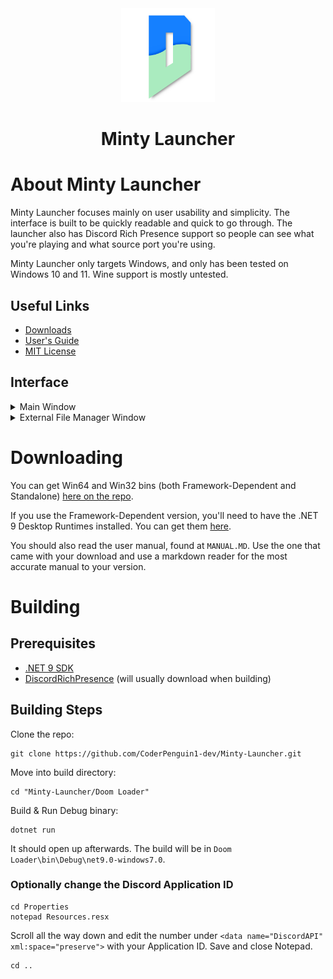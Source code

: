 <div align="center">
    <img src="Images/logo.png" width="150" height="150">
    <h1>Minty Launcher</h1>
</div>

# About Minty Launcher
Minty Launcher focuses mainly on user usability and simplicity. The interface is built to be quickly readable and quick to go through.
The launcher also has Discord Rich Presence support so people can see what you're playing and what source port you're using.

Minty Launcher only targets Windows, and only has been tested on Windows 10 and 11. Wine support is mostly untested.

## Useful Links
* [Downloads](https://github.com/PENGUINCODER1/Minty-Launcher/releases)
* [User's Guide](MANUAL.MD)
* [MIT License](LICENSE.MD)

## Interface
<details>
	<summary>Main Window</summary>
	<img src="Images/mainWindow.png">
</details>

<details>
	<summary>External File Manager Window</summary>
	<img src="Images/externalFilesWindow.png">
</details>

# Downloading
You can get Win64 and Win32 bins (both Framework-Dependent and Standalone) [here on the repo](https://github.com/PENGUINCODER1/Minty-Launcher/releases). 

If you use the Framework-Dependent version, you'll need to have the .NET 9 Desktop Runtimes installed. You can get them [here](https://dotnet.microsoft.com/en-us/download/dotnet/9.0).

You should also read the user manual, found at `MANUAL.MD`. Use the one that came with your download and use a markdown reader for the most accurate manual to your version.

# Building
## Prerequisites
* [.NET 9 SDK](https://dotnet.microsoft.com/en-us/download/dotnet/9.0)
* [DiscordRichPresence](https://github.com/Lachee/discord-rpc-csharp) (will usually download when building)

## Building Steps
Clone the repo:
```
git clone https://github.com/CoderPenguin1-dev/Minty-Launcher.git
```

Move into build directory:
```
cd "Minty-Launcher/Doom Loader"
```

Build & Run Debug binary:
```
dotnet run
```

It should open up afterwards. The build will be in `Doom Loader\bin\Debug\net9.0-windows7.0`.

### Optionally change the Discord Application ID
```
cd Properties
notepad Resources.resx
```

Scroll all the way down and edit the number under `<data name="DiscordAPI" xml:space="preserve">` with your Application ID.
Save and close Notepad.
```
cd ..
```